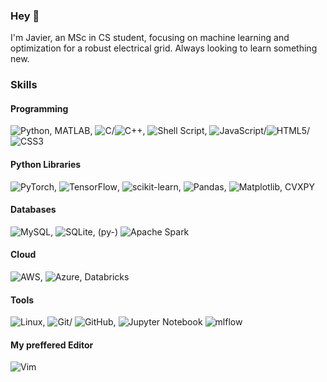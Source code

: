 ### Hey 👋
I'm Javier, an MSc in CS student, focusing on machine learning and optimization for a robust electrical grid.
Always looking to learn something new.

### Skills
#### Programming
![Python](https://img.shields.io/badge/python-3670A0?style=for-the-badge&logo=python&logoColor=ffdd54), 
MATLAB,
![C](https://img.shields.io/badge/c-%2300599C.svg?style=for-the-badge&logo=c&logoColor=white)/![C++](https://img.shields.io/badge/c++-%2300599C.svg?style=for-the-badge&logo=c%2B%2B&logoColor=white),
![Shell Script](https://img.shields.io/badge/shell_script-%23121011.svg?style=for-the-badge&logo=gnu-bash&logoColor=white), ![JavaScript](https://img.shields.io/badge/javascript-%23323330.svg?style=for-the-badge&logo=javascript&logoColor=%23F7DF1E)/![HTML5](https://img.shields.io/badge/html5-%23E34F26.svg?style=for-the-badge&logo=html5&logoColor=white)/![CSS3](https://img.shields.io/badge/css3-%231572B6.svg?style=for-the-badge&logo=css3&logoColor=white)

#### Python Libraries
![PyTorch](https://img.shields.io/badge/PyTorch-%23EE4C2C.svg?style=for-the-badge&logo=PyTorch&logoColor=white), 
![TensorFlow](https://img.shields.io/badge/TensorFlow-%23FF6F00.svg?style=for-the-badge&logo=TensorFlow&logoColor=white),
![scikit-learn](https://img.shields.io/badge/scikit--learn-%23F7931E.svg?style=for-the-badge&logo=scikit-learn&logoColor=white),
![Pandas](https://img.shields.io/badge/pandas-%23150458.svg?style=for-the-badge&logo=pandas&logoColor=white),
![Matplotlib](https://img.shields.io/badge/Matplotlib-%23ffffff.svg?style=for-the-badge&logo=Matplotlib&logoColor=black),
CVXPY

#### Databases
![MySQL](https://img.shields.io/badge/mysql-%2300f.svg?style=for-the-badge&logo=mysql&logoColor=white),
![SQLite](https://img.shields.io/badge/sqlite-%2307405e.svg?style=for-the-badge&logo=sqlite&logoColor=white),
(py-) ![Apache Spark](https://img.shields.io/badge/Apache%20Spark-FDEE21?style=flat-square&logo=apachespark&logoColor=black)

#### Cloud
![AWS](https://img.shields.io/badge/AWS-%23FF9900.svg?style=for-the-badge&logo=amazon-aws&logoColor=white),
![Azure](https://img.shields.io/badge/azure-%230072C6.svg?style=for-the-badge&logo=microsoftazure&logoColor=white),
Databricks

#### Tools
![Linux](https://img.shields.io/badge/Linux-FCC624?style=for-the-badge&logo=linux&logoColor=black),
![Git](https://img.shields.io/badge/git-%23F05033.svg?style=for-the-badge&logo=git&logoColor=white)/
![GitHub](https://img.shields.io/badge/github-%23121011.svg?style=for-the-badge&logo=github&logoColor=white),
![Jupyter Notebook](https://img.shields.io/badge/jupyter-%23FA0F00.svg?style=for-the-badge&logo=jupyter&logoColor=white)
![mlflow](https://img.shields.io/badge/mlflow-%23d9ead3.svg?style=for-the-badge&logo=numpy&logoColor=blue)

#### My preffered Editor
![Vim](https://img.shields.io/badge/VIM-%2311AB00.svg?style=for-the-badge&logo=vim&logoColor=white)

<!--
**J27avier/J27avier** is a ✨ _special_ ✨ repository because its `README.md` (this file) appears on your GitHub profile.

Here are some ideas to get you started:

- 🔭 I’m currently working on ...
- 🌱 I’m currently learning ...
- 👯 I’m looking to collaborate on ...
- 🤔 I’m looking for help with ...
- 💬 Ask me about ...
- 📫 How to reach me: ...
- 😄 Pronouns: ...
- ⚡ Fun fact: ...
-->
